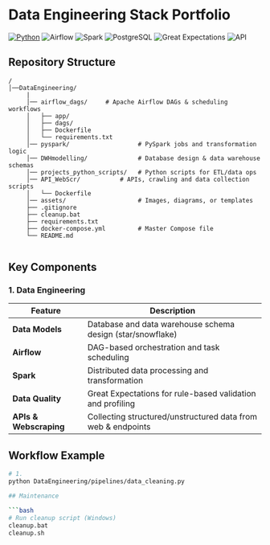 # Data Engineering Stack Portfolio

[![Python](https://img.shields.io/badge/Python-3.8%2B-blue?logo=python)](https://www.python.org/)
![Airflow](https://img.shields.io/badge/Airflow-017CEE?logo=apache-airflow&logoColor=white)
![Spark](https://img.shields.io/badge/Spark-E25A1C?logo=apachespark&logoColor=white)
![PostgreSQL](https://img.shields.io/badge/PostgreSQL-336791?logo=postgresql&logoColor=white)
![Great Expectations](https://img.shields.io/badge/GreatExpectations-000000?logo=python&label=Great%20Expectations&logoColor=white)
![API](https://img.shields.io/badge/API-FF6F00?logo=fastapi&logoColor=white)


## Repository Structure

```
/
│──DataEngineering/
     |
     │── airflow_dags/     # Apache Airflow DAGs & scheduling workflows
     │   ├── app/
     │   ├── dags/
     │   ├── Dockerfile
     │   └── requirements.txt
     │── pyspark/                   # PySpark jobs and transformation logic
     │── DWHmodelling/              # Database design & data warehouse schemas
     │── projects_python_scripts/   # Python scripts for ETL/data ops
     │── API_WebScr/           # APIs, crawling and data collection scripts
     │   └── Dockerfile
     │── assets/                    # Images, diagrams, or templates
     ├── .gitignore
     ├── cleanup.bat
     ├── requirements.txt
     ├── docker-compose.yml         # Master Compose file
     └── README.md


```

## Key Components

### 1. Data Engineering

 | Feature              | Description                                                   |
|----------------------|---------------------------------------------------------------|
| **Data Models**      | Database and data warehouse schema design (star/snowflake)    |
| **Airflow**          | DAG-based orchestration and task scheduling                   |
| **Spark**            | Distributed data processing and transformation                |
| **Data Quality**     | Great Expectations for rule-based validation and profiling    |
| **APIs & Webscraping**| Collecting structured/unstructured data from web & endpoints |


## Workflow Example

```bash
# 1. 
python DataEngineering/pipelines/data_cleaning.py

## Maintenance

```bash
# Run cleanup script (Windows)
cleanup.bat
cleanup.sh

```
